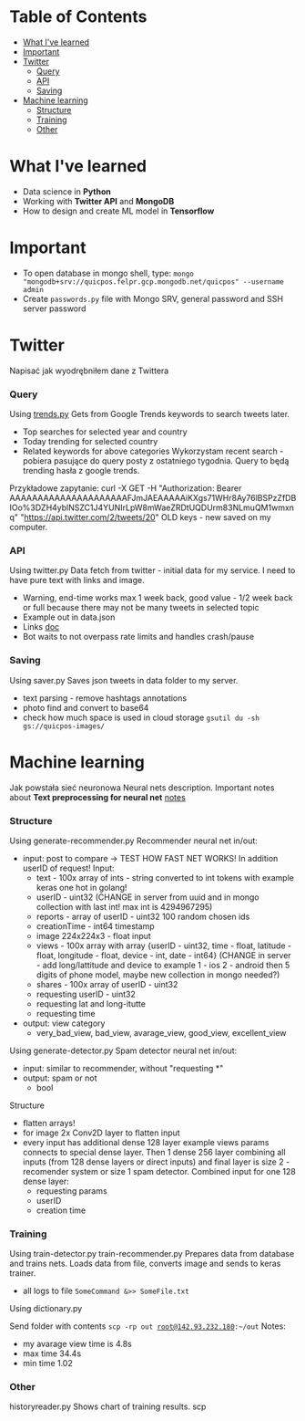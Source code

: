# Table of Contents
- [What I've learned](#what-ive-learned)
- [Important](#important)
- [Twitter](#twitter)
    - [Query](#query)
    - [API](#api)
    - [Saving](#saving)
- [Machine learning](#machine-learning)
    - [Structure](#structure)
    - [Training](#training)
    - [Other](#other)



# What I've learned
- Data science in **Python**
- Working with **Twitter API** and **MongoDB**
- How to design and create ML model in **Tensorflow**



# Important
- To open database in mongo shell, type: <code>mongo "mongodb+srv://quicpos.felpr.gcp.mongodb.net/quicpos" --username admin</code>
- Create <code>passwords.py</code> file with Mongo SRV, general password and SSH server password



# Twitter
Napisać jak wyodrębniłem dane z Twittera

### Query
Using [trends.py](trends.py)
Gets from Google Trends keywords to search tweets later.
* Top searches for selected year and country
* Today trending for selected country
* Related keywords for above categories
Wykorzystam recent search - pobiera pasujące do query posty z ostatniego tygodnia.
Query to będą trending hasła z google trends.

Przykładowe zapytanie: 
curl -X GET -H "Authorization: Bearer AAAAAAAAAAAAAAAAAAAAAFJmJAEAAAAAiKXgs71WHr8Ay76lBSPzZfDBIOo%3DZH4yblNSZC1J4YUNIrLpW8mWaeZRDtUQDUrm83NLmuQM1wmxnq" "https://api.twitter.com/2/tweets/20"
OLD keys - new saved on my computer.


### API
Using twitter.py
Data fetch from twitter - initial data for my service. I need to have pure text with links and image.
* Warning, end-time works max 1 week back, good value - 1/2 week back or full because there may not be many tweets in selected topic
* Example out in data.json
* Links [doc](https://developer.twitter.com/en/docs/twitter-api/tweets/search/api-reference/get-tweets-search-recent)
* Bot waits to not overpass rate limits and handles crash/pause

### Saving
Using saver.py
Saves json tweets in data folder to my server.
* text parsing - remove hashtags annotations
* photo find and convert to base64
* check how much space is used in cloud storage <code>gsutil du -sh gs://quicpos-images/</code>



# Machine learning
Jak powstała sieć neuronowa
Neural nets description. Important notes about **Text preprocessing for neural net** [notes](https://github.com/adkuba/QuicPos-Server/issues/4#issuecomment-720122145)

### Structure
Using generate-recommender.py
Recommender neural net in/out:
* input: post to compare -> TEST HOW FAST NET WORKS! In addition userID of request! Input:
    - text - 100x array of ints - string converted to int tokens with example keras one hot in golang!
    - userID - uint32 (CHANGE in server from uuid and in mongo collection with last int! max int is 4294967295)
    - reports - array of userID - uint32 100 random chosen ids
    - creationTime - int64 timestamp
    - image 224x224x3 - float input
    - views - 100x array with array {userID - uint32, time - float, latitude - float, longitude - float, device - int, date - int64} (CHANGE in server - add long/lattitude and device to  example 1 - ios 2 - android then 5 digits of phone model, maybe new collection in mongo needed?)
    - shares - 100x array of userID - uint32
    - requesting userID - uint32
    - requesting lat and long-itutte
    - requesting time
* output: view category
    - very_bad_view, bad_view, avarage_view, good_view, excellent_view

Using generate-detector.py
Spam detector neural net in/out:
* input: similar to recommender, without "requesting *"
* output: spam or not
    - bool

Structure
* flatten arrays!
* for image 2x Conv2D layer to flatten input
* every input has additional dense 128 layer example views params connects to special dense layer. Then 1 dense 256 layer combining all inputs (from 128 dense layers or direct inputs) and final layer is size 2 - recomender system or size 1 spam detector. Combined input for one 128 dense layer:
    - requesting params
    - userID
    - creation time

### Training
Using train-detector.py train-recommender.py
Prepares data from database and trains nets. Loads data from file, converts image and sends to keras trainer.
- all logs to file <code>SomeCommand &>> SomeFile.txt  </code>

Using dictionary.py

Send folder with contents <code>scp -rp out root@142.93.232.180:~/out</code> Notes:
- my avarage view time is 4.8s
- max time 34.4s
- min time 1.02

### Other
historyreader.py
Shows chart of training results.
scp